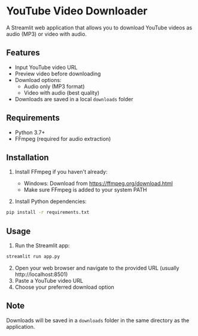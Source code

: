 # YouTube Video Downloader

A Streamlit web application that allows you to download YouTube videos as audio (MP3) or video with audio.

## Features

- Input YouTube video URL
- Preview video before downloading
- Download options:
  - Audio only (MP3 format)
  - Video with audio (best quality)
- Downloads are saved in a local `downloads` folder

## Requirements

- Python 3.7+
- FFmpeg (required for audio extraction)

## Installation

1. Install FFmpeg if you haven't already:
   - Windows: Download from https://ffmpeg.org/download.html
   - Make sure FFmpeg is added to your system PATH

2. Install Python dependencies:
```bash
pip install -r requirements.txt
```

## Usage

1. Run the Streamlit app:
```bash
streamlit run app.py
```

2. Open your web browser and navigate to the provided URL (usually http://localhost:8501)
3. Paste a YouTube video URL
4. Choose your preferred download option

## Note

Downloads will be saved in a `downloads` folder in the same directory as the application. 